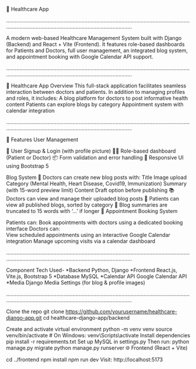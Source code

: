 🏥 Healthcare App

.................................................................................................................................................................................................................

A modern web-based Healthcare Management System built with Django (Backend) and React + Vite (Frontend). It features role-based dashboards for Patients and Doctors, full user management, an integrated blog system, and appointment booking with Google Calendar API support.

.................................................................................................................................................................................................................

🏥 Healthcare App Overview
This full-stack application facilitates seamless interaction between doctors and patients. In addition to managing profiles and roles, it includes:
A blog platform for doctors to post informative health content
Patients can explore blogs by category
Appointment system with calendar integration

.................................................................................................................................................................................................................

🚀 Features
User Management

👤 User Signup & Login (with profile picture)
🧑‍⚕️ Role-based dashboard (Patient or Doctor)
📦 Form validation and error handling
🎨 Responsive UI using Bootstrap 5

Blog System
📝 Doctors can create new blog posts with:
Title
Image upload
Category (Mental Health, Heart Disease, Covid19, Immunization)
Summary (with 15-word preview limit)
Content
Draft option before publishing
📚 Doctors can view and manage their uploaded blog posts
📰 Patients can view all published blogs, sorted by category
📄 Blog summaries are truncated to 15 words with ‘...’ if longer
📅 Appointment Booking System

Patients can:
Book appointments with doctors using a dedicated booking interface Doctors can:                                                                                
View scheduled appointments using an interactive Google Calendar integration
Manage upcoming visits via a calendar dashboard

.................................................................................................................................................................................................................

Component	Tech Used-
*Backend	Python, Django 
*Frontend	React.js, Vite.js, Bootstrap 5
*Database	MySQL
*Calendar API	Google Calendar API
*Media	Django Media Settings (for blog & profile images)

.................................................................................................................................................................................................................

Clone the repo
git clone https://github.com/yourusername/healthcare-django-app.git cd healthcare-django-app/backend

Create and activate virtual environment
python -m venv venv
source venv/bin/activate # On Windows: venv\Scripts\activate
Install dependencies
pip install -r requirements.txt
Set up MySQL in settings.py
Then run:
python manage.py migrate
python manage.py runserver
🌐 Frontend (React + Vite)

cd ../frontend
npm install
npm run dev
Visit: http://localhost:5173
